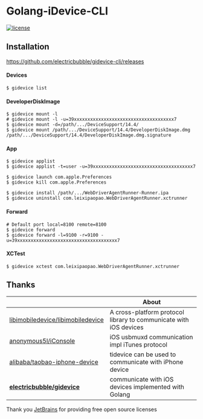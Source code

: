 # Golang-iDevice-CLI

[![license](https://img.shields.io/github/license/electricbubble/gidevice-cli)](https://github.com/electricbubble/gidevice-cli/blob/master/LICENSE)

## Installation

https://github.com/electricbubble/gidevice-cli/releases

#### Devices

```shell
$ gidevice list
```

#### DeveloperDiskImage

```shell
$ gidevice mount -l
# gidevice mount -l -u=39xxxxxxxxxxxxxxxxxxxxxxxxxxxxxxxxxxxxx7
$ gidevice mount -d=/path/.../DeviceSupport/14.4/
$ gidevice mount /path/.../DeviceSupport/14.4/DeveloperDiskImage.dmg /path/.../DeviceSupport/14.4/DeveloperDiskImage.dmg.signature
```

#### App

```shell
$ gidevice applist
$ gidevice applist -t=user -u=39xxxxxxxxxxxxxxxxxxxxxxxxxxxxxxxxxxxxx7

$ gidevice launch com.apple.Preferences
$ gidevice kill com.apple.Preferences

$ gidevice install /path/.../WebDriverAgentRunner-Runner.ipa
$ gidevice uninstall com.leixipaopao.WebDriverAgentRunner.xctrunner
```

#### Forward

```shell
# Default port local=8100 remote=8100
$ gidevice forward
$ gidevice forward -l=9100 -r=9100 -u=39xxxxxxxxxxxxxxxxxxxxxxxxxxxxxxxxxxxxx7
```

#### XCTest

```shell
$ gidevice xctest com.leixipaopao.WebDriverAgentRunner.xctrunner
```

## Thanks

| |About|
|---|---|
|[libimobiledevice/libimobiledevice](https://github.com/libimobiledevice/libimobiledevice)|A cross-platform protocol library to communicate with iOS devices|
|[anonymous5l/iConsole](https://github.com/anonymous5l/iConsole)|iOS usbmuxd communication impl iTunes protocol|
|[alibaba/taobao-iphone-device](https://github.com/alibaba/taobao-iphone-device)|tidevice can be used to communicate with iPhone device|
|**[electricbubble/gidevice](https://github.com/electricbubble/gidevice)**|communicate with iOS devices implemented with Golang|

Thank you [JetBrains](https://www.jetbrains.com/?from=gwda) for providing free open source licenses
